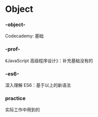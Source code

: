# Object

### -object-

Codecademy: 基础

### -prof-

《JavaScript 高级程序设计》：补充基础没有的

### -es6-

深入理解 ES6：基于以上的新语法

### practice

实际工作中用到的

